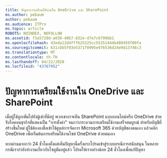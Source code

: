 ```yaml
---
title: ปัญหาการเตรียมใช้งานใน OneDrive และ SharePoint
ms.author: pebaum
author: pebaum
ms.audience: ITPro
ms.topic: article
ROBOTS: NOINDEX, NOFOLLOW
ms.assetid: f3a5720d-a030-40b7-832e-d7e7c6799bb1
ms.openlocfilehash: d3eda12d4fff625325cc55251444b489459f09fa
ms.sourcegitcommit: 631cbb5f03e5371f0995e976536d24e9d13746c3
ms.translationtype: MT
ms.contentlocale: th-TH
ms.lasthandoff: 04/22/2020
ms.locfileid: "43767952"
---
```

# <a name="provisioning-issues-in-onedrive-and-sharepoint"></a>ปัญหาการเตรียมใช้งานใน OneDrive และ SharePoint

เมื่อผู้ใช้ถูกเพิ่มไปยังผู้เช่าที่มีอยู่ พวกเขาอาจเห็น SharePoint แบบออนไลน์หรือ OneDrive สําหรับไอคอนธุรกิจที่แสดงเป็น "การตั้งค่า" จนกว่ากระบวนการเตรียมใช้งานเสร็จสมบูรณ์ สําหรับบัญชีที่สร้างขึ้นใหม่ ผู้ใช้ต้องลงชื่อเข้าใช้ศูนย์การจัดการ Microsoft 365 ด้วยบัญชีของตนเอง แล้วคลิก OneDrive เพื่อเริ่มต้นการเตรียมใช้งานไซต์ OneDrive ด้วยตนเอง
  
หากผ่านมากกว่า 24 ชั่วโมงตั้งแต่เห็นปัญหานี้ครั้งแรกโปรดเข้าสู่ระบบกรณีการสนับสนุน ในหลายกรณีเรากําลังทํางานเกี่ยวกับโซลูชันอยู่แล้ว โปรดให้เราอย่างน้อย 24 ชั่วโมงเพื่อแก้ปัญหา
  